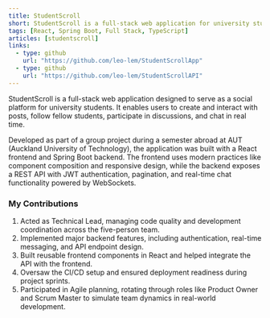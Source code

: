 ```yaml
---
title: StudentScroll
short: StudentScroll is a full-stack web application for university students to share posts, follow peers, and chat in real time. Built with React and Spring Boot during a semester abroad
tags: [React, Spring Boot, Full Stack, TypeScript]
articles: [studentscroll]
links:
  - type: github
    url: "https://github.com/leo-lem/StudentScrollApp"
  - type: github
    url: "https://github.com/leo-lem/StudentScrollAPI"
---
```


StudentScroll is a full-stack web application designed to serve as a social platform for university students. It enables users to create and interact with posts, follow fellow students, participate in discussions, and chat in real time.

Developed as part of a group project during a semester abroad at AUT (Auckland University of Technology), the application was built with a React frontend and Spring Boot backend. The frontend uses modern practices like component composition and responsive design, while the backend exposes a REST API with JWT authentication, pagination, and real-time chat functionality powered by WebSockets.

### My Contributions

1. Acted as Technical Lead, managing code quality and development coordination across the five-person team.
2. Implemented major backend features, including authentication, real-time messaging, and API endpoint design.
3. Built reusable frontend components in React and helped integrate the API with the frontend.
4. Oversaw the CI/CD setup and ensured deployment readiness during project sprints.
5. Participated in Agile planning, rotating through roles like Product Owner and Scrum Master to simulate team dynamics in real-world development.